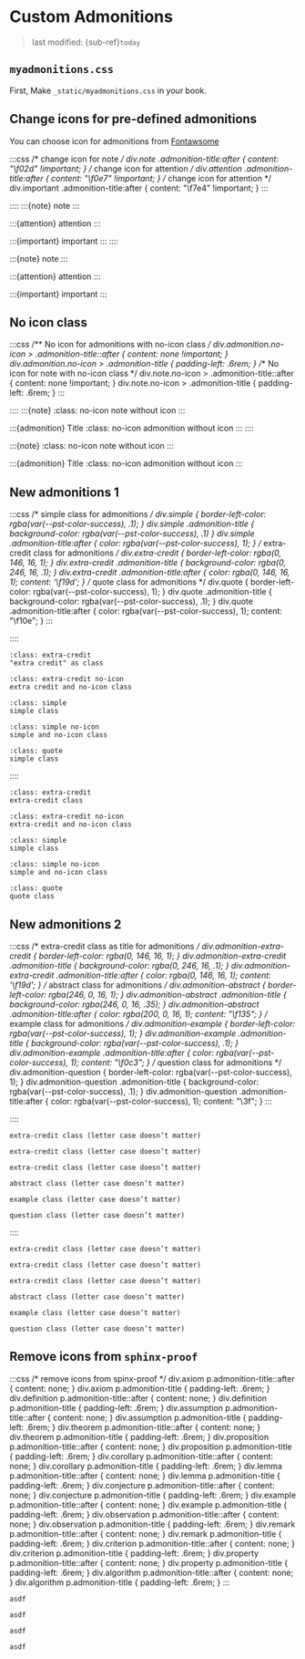 # Custom Admonitions
> last modified: {sub-ref}`today`


## `myadmonitions.css`
First, Make `_static/myadmonitions.css` in your book.


## Change icons for pre-defined admonitions
You can choose icon for admonitions from [Fontawsome](https://fontawesome.com/search?o=r&m=free&f=brands%2Cclassic%2Csharp)

:::css
/* change icon for note */
div.note .admonition-title:after {
    content: "\f02d" !important;
}
/* change icon for attention */
div.attention .admonition-title:after {
    content: "\f0e7" !important;
}
/* change icon for attention */
div.important .admonition-title:after {
    content: "\f7e4" !important;
}
:::

::::
:::{note}
note
:::

:::{attention}
attention
:::

:::{important}
important
:::
::::

:::{note}
note
:::

:::{attention}
attention
:::

:::{important}
important
:::


## No icon class
:::css
/** No icon for admonitions with no-icon class */
div.admonition.no-icon > .admonition-title::after {
    content: none !important;
}
div.admonition.no-icon > .admonition-title {
    padding-left: .6rem;
}
/** No icon for note with no-icon class */
div.note.no-icon > .admonition-title::after {
    content: none !important;
}
div.note.no-icon > .admonition-title {
    padding-left: .6rem;
}
:::

::::
:::{note}
:class: no-icon
note without icon
:::

:::{admonition} Title
:class: no-icon
admonition without icon
:::
::::

:::{note}
:class: no-icon
note without icon
:::

:::{admonition} Title
:class: no-icon
admonition without icon
:::


## New admonitions 1
:::css
/* simple class for admonitions */
div.simple {
    border-left-color: rgba(var(--pst-color-success), .1);
}
div.simple .admonition-title {
    background-color: rgba(var(--pst-color-success), .1)
}
div.simple .admonition-title:after {
    color: rgba(var(--pst-color-success), 1);
}
/* extra-credit class for admonitions */
div.extra-credit {
    border-left-color: rgba(0, 146, 16, 1);
}
div.extra-credit .admonition-title {
    background-color: rgba(0, 246, 16, .1);
}
div.extra-credit .admonition-title:after {
    color: rgba(0, 146, 16, 1);
    content: '\f19d';
}
/* quote class for admonitions */
div.quote {
    border-left-color:  rgba(var(--pst-color-success), 1);
}
div.quote .admonition-title {
    background-color:  rgba(var(--pst-color-success), .1);
}
div.quote .admonition-title:after {
    color: rgba(var(--pst-color-success), 1);
    content: "\f10e";
}
:::

::::
```{admonition} asdf
:class: extra-credit
"extra credit" as class
```

```{admonition} asdf
:class: extra-credit no-icon
extra credit and no-icon class
```

```{admonition} Title
:class: simple
simple class
```

```{admonition} Title
:class: simple no-icon
simple and no-icon class
```

```{admonition} Peter Parker
:class: quote
simple class
```
::::

```{admonition} asdf
:class: extra-credit
extra-credit class
```

```{admonition} asdf
:class: extra-credit no-icon
extra-credit and no-icon class
```

```{admonition} Title
:class: simple
simple class
```

```{admonition} Title
:class: simple no-icon
simple and no-icon class
```

```{admonition} Peter Parker
:class: quote
quote class
```


## New admonitions 2
:::css
/* extra-credit class as title for admonitions */
div.admonition-extra-credit {
    border-left-color: rgba(0, 146, 16, 1);
}
div.admonition-extra-credit .admonition-title {
    background-color: rgba(0, 246, 16, .1);
}
div.admonition-extra-credit .admonition-title:after {
    color: rgba(0, 146, 16, 1);
    content: '\f19d';
}
/* abstract class for admonitions */
div.admonition-abstract {
    border-left-color: rgba(246, 0, 16, 1);
}
div.admonition-abstract .admonition-title {
    background-color: rgba(246, 0, 16, .35);
}
div.admonition-abstract .admonition-title:after {
    color: rgba(200, 0, 16, 1);
    content: "\f135";
}
/* example class for admonitions */
div.admonition-example {
    border-left-color:  rgba(var(--pst-color-success), 1);
}
div.admonition-example .admonition-title {
    background-color:  rgba(var(--pst-color-success), .1);
}
div.admonition-example .admonition-title:after {
    color: rgba(var(--pst-color-success), 1);
    content: "\f0c3";
}
/* question class for admonitions */
div.admonition-question {
    border-left-color:  rgba(var(--pst-color-success), 1);
}
div.admonition-question .admonition-title {
    background-color:  rgba(var(--pst-color-success), .1);
}
div.admonition-question .admonition-title:after {
    color: rgba(var(--pst-color-success), 1);
    content: "\3f";
}
:::

::::
```{admonition} extra credit
extra-credit class (letter case doesn’t matter)
```

```{admonition} Extra credit
extra-credit class (letter case doesn’t matter)
```

```{admonition} EXTRA CREDIT
extra-credit class (letter case doesn’t matter)
```

```{admonition} abstract
abstract class (letter case doesn’t matter)
```

```{admonition} example
example class (letter case doesn’t matter)
```

```{admonition} question
question class (letter case doesn’t matter)
```
::::

```{admonition} extra credit
extra-credit class (letter case doesn’t matter)
```

```{admonition} Extra credit
extra-credit class (letter case doesn’t matter)
```

```{admonition} EXTRA CREDIT
extra-credit class (letter case doesn’t matter)
```

```{admonition} Abstract
abstract class (letter case doesn’t matter)
```

```{admonition} Example
example class (letter case doesn’t matter)
```

```{admonition} Question
question class (letter case doesn’t matter)
```


## Remove icons from `sphinx-proof`

:::css
/* remove icons from spinx-proof */
div.axiom p.admonition-title::after {
	content: none;
}
div.axiom p.admonition-title {
    padding-left: .6rem;
}
div.definition p.admonition-title::after {
	content: none;
}
div.definition p.admonition-title {
    padding-left: .6rem;
}
div.assumption p.admonition-title::after {
	content: none;
}
div.assumption p.admonition-title {
    padding-left: .6rem;
}
div.theorem p.admonition-title::after {
	content: none;
}
div.theorem p.admonition-title {
    padding-left: .6rem;
}
div.proposition p.admonition-title::after {
	content: none;
}
div.proposition p.admonition-title {
    padding-left: .6rem;
}
div.corollary p.admonition-title::after {
	content: none;
}
div.corollary p.admonition-title {
    padding-left: .6rem;
}
div.lemma p.admonition-title::after {
	content: none;
}
div.lemma p.admonition-title {
    padding-left: .6rem;
}
div.conjecture p.admonition-title::after {
	content: none;
}
div.conjecture p.admonition-title {
    padding-left: .6rem;
}
div.example p.admonition-title::after {
	content: none;
}
div.example p.admonition-title {
    padding-left: .6rem;
}
div.observation p.admonition-title::after {
	content: none;
}
div.observation p.admonition-title {
    padding-left: .6rem;
}
div.remark p.admonition-title::after {
	content: none;
}
div.remark p.admonition-title {
    padding-left: .6rem;
}
div.criterion p.admonition-title::after {
	content: none;
}
div.criterion p.admonition-title {
    padding-left: .6rem;
}
div.property p.admonition-title::after {
	content: none;
}
div.property p.admonition-title {
    padding-left: .6rem;
}
div.algorithm p.admonition-title::after {
	content: none;
}
div.algorithm p.admonition-title {
    padding-left: .6rem;
}
:::

```{prf:theorem}
asdf
```

```{prf:lemma}
asdf
```

```{prf:remark}
asdf
```

```{prf:example}
asdf
```